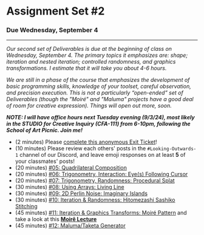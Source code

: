 # Assignment Set #2

### Due Wednesday, September 4

---

*Our second set of Deliverables is due at the beginning of class on Wednesday, September 4. The primary topics it emphasizes are: shape; iteration and nested iteration; controlled randomness, and graphics transformations. I estimate that it will take you about 4-6 hours.*

*We are still in a phase of the course that emphasizes the development of basic programming skills, knowledge of your toolset, careful observation, and precision execution. This is not a particularly “open-ended” set of Deliverables (though the "Moiré" and "Maluma" projects have a good deal of room for creative expression). Things will open out more, soon.*

***NOTE: I will have office hours next Tuesday evening (9/3/24), most likely in the STUDIO for Creative Inquiry (CFA-111) from 6-10pm, following the School of Art Picnic. Join me!***

* (2 minutes) Please [complete this anonymous Exit Ticket](https://forms.gle/RUSK3AmuUGEMM9Vp9)!
* (10 minutes) Please review each others' posts in the `#Looking-Outwards-1` channel of our Discord, and leave emoji responses on at least **5** of your classmates' posts!
* (20 minutes) [#05: Quadrilateral Composition](https://openprocessing.org/class/93074/#/c/93246)
* (20 minutes) [#06: Trigonometry, Interaction: Eye(s) Following Cursor](https://openprocessing.org/class/93074/#/c/93242)
* (20 minutes) [#07: Trigonometry, Randomness: Procedural Splat](https://openprocessing.org/class/93074/#/c/93243)
* (30 minutes) [#08: Using Arrays: Living Line](https://openprocessing.org/class/93074/#/c/93244)
* (30 minutes) [#09: 2D Perlin Noise: Imaginary Islands](https://openprocessing.org/class/93074/#/c/93245)
* (30 minutes) [#10: Iteration & Randomness: Hitomezashi Sashiko Stitching](https://openprocessing.org/class/93074/#/c/93247)
* (45 minutes) [#11: Iteration & Graphics Transforms: Moiré Pattern](https://openprocessing.org/class/93074/#/c/93248) and take a look at this [**Moirê Lecture**](https://github.com/golanlevin/60-212/blob/main/lectures/moire_resources.md)
* (45 minutes) [#12: Maluma/Taketa Generator](https://openprocessing.org/class/93074/#/c/93250)


